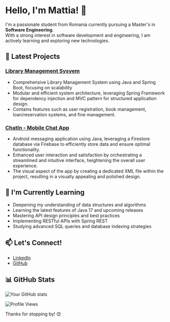 # Hello, I'm Mattia! 👋


I'm a passionate student from Romania currently pursuing a Master's in **Software Engineering**.  
With a strong interest in software development and engineering, I am actively learning and exploring new technologies.


## 🚀 Latest Projects

### [Library Management Sysyem](https://github.com/MattiaIojica/LibraryManagementSystem)
- Comprehensive Library Management System using Java and Spring Boot, focusing on scalability
- Modular and efficient system architecture, leveraging Spring Framework for dependency injection and MVC
pattern for structured application design.
- Contains features such as user registration, book management, loan/reservation systems, and fine management.

### [ChatIn - Mobile Chat App](https://github.com/MattiaIojica/ChatIn)
- Android messaging application using Java, leveraging a Firestore database via Firebase to efficiently store data
and ensure optimal functionality.
- Enhanced user interaction and satisfaction by orchestrating a streamlined and intuitive interface, heightening
the overall user experience.
- The visual aspect of the app by creating a dedicated XML file within the project, resulting in a visually appealing
and polished design.


## 🌱 I'm Currently Learning

- Deepening my understanding of data structures and algorithms
- Learning the latest features of Java 17 and upcoming releases
- Mastering API design principles and best practices
- Implementing RESTful APIs with Spring REST
- Studying advanced SQL queries and database indexing strategies

## 📫 Let's Connect!

- [LinkedIn](https://bit.ly/3S1sWb3)
- [GitHub](https://github.com/mattiaiojica)

## 📊 GitHub Stats

![Your GitHub stats](https://github-readme-stats.vercel.app/api?username=mattiaiojica&show_icons=true&count_private=true&hide=issues&theme=radical)

![Profile Views](https://komarev.com/ghpvc/?username=mattiaiojica&color=blueviolet)


Thanks for stopping by! 😊
